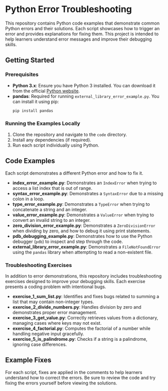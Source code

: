 

# Python Error Troubleshooting

This repository contains Python code examples that demonstrate common Python errors and their solutions. Each script showcases how to trigger an error and provides explanations for fixing them. This project is intended to help learners understand error messages and improve their debugging skills.

## Getting Started

### Prerequisites

- **Python 3.x**: Ensure you have Python 3 installed. You can download it from the official [Python website](https://www.python.org/downloads/).
- **pandas**: Required for running `external_library_error_example.py`. You can install it using pip:
  ```bash
  pip install pandas
  ```

### Running the Examples Locally

1. Clone the repository and navigate to the `code` directory.
2. Install any dependencies (if required).
3. Run each script individually using Python.

## Code Examples

Each script demonstrates a different Python error and how to fix it.

- **index_error_example.py**: Demonstrates an `IndexError` when trying to access a list index that is out of range.
- **syntax_error_example.py**: Demonstrates a `SyntaxError` due to a missing colon in a loop.
- **type_error_example.py**: Demonstrates a `TypeError` when trying to concatenate a string and an integer.
- **value_error_example.py**: Demonstrates a `ValueError` when trying to convert an invalid string to an integer.
- **zero_division_error_example.py**: Demonstrates a `ZeroDivisionError` when dividing by zero, and how to debug it using print statements.
- **pdb_debugging_example.py**: Demonstrates how to use the Python debugger (`pdb`) to inspect and step through the code.
- **external_library_error_example.py**: Demonstrates a `FileNotFoundError` using the `pandas` library when attempting to read a non-existent file.
  
### Troubleshooting Exercises

In addition to error demonstrations, this repository includes troubleshooting exercises designed to improve your debugging skills. Each exercise presents a coding problem with intentional bugs. 

- **exercise_1_sum_list.py**: Identifies and fixes bugs related to summing a list that may contain non-integer types.
- **exercise_2_divide_numbers.py**: Handles division by zero and demonstrates proper error management.
- **exercise_3_get_value.py**: Correctly retrieves values from a dictionary, managing cases where keys may not exist.
- **exercise_4_factorial.py**: Computes the factorial of a number while handling negative input gracefully.
- **exercise_5_is_palindrome.py**: Checks if a string is a palindrome, ignoring case differences.

## Example Fixes

For each script, fixes are applied in the comments to help learners understand how to correct the errors. Be sure to review the code and try fixing the errors yourself before viewing the solutions.

